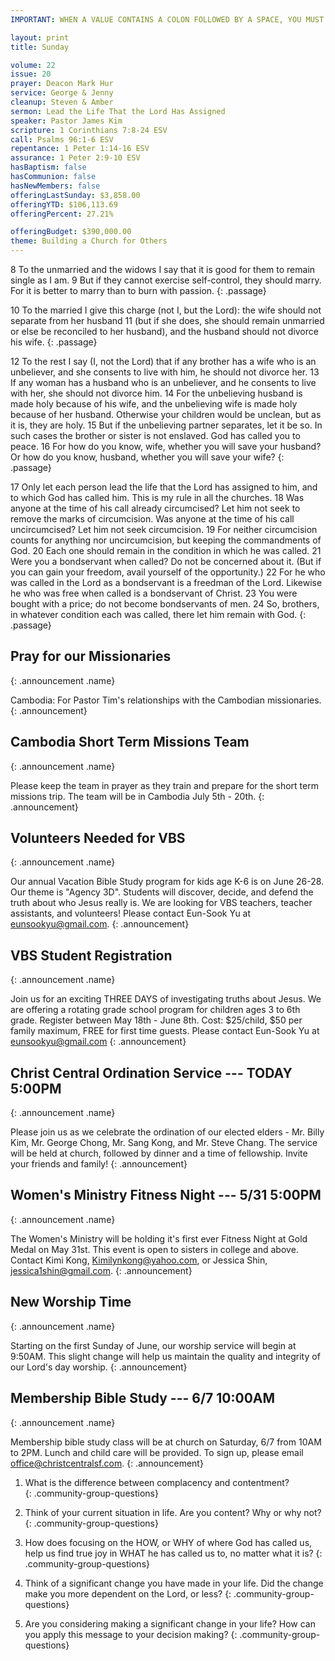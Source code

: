 ```yaml
---
IMPORTANT: WHEN A VALUE CONTAINS A COLON FOLLOWED BY A SPACE, YOU MUST USE &#58;

layout: print
title: Sunday

volume: 22
issue: 20
prayer: Deacon Mark Hur
service: George & Jenny
cleanup: Steven & Amber
sermon: Lead the Life That the Lord Has Assigned
speaker: Pastor James Kim
scripture: 1 Corinthians 7:8-24 ESV
call: Psalms 96:1-6 ESV
repentance: 1 Peter 1:14-16 ESV
assurance: 1 Peter 2:9-10 ESV
hasBaptism: false
hasCommunion: false
hasNewMembers: false
offeringLastSunday: $3,858.00
offeringYTD: $106,113.69
offeringPercent: 27.21%

offeringBudget: $390,000.00
theme: Building a Church for Others
---
```


8 To the unmarried and the widows I say that it is good for them to remain single as I am. 9 But if they cannot exercise self-control, they should marry. For it is better to marry than to burn with passion.
{: .passage}

10 To the married I give this charge (not I, but the Lord): the wife should not separate from her husband 11 (but if she does, she should remain unmarried or else be reconciled to her husband), and the husband should not divorce his wife.
{: .passage}

12 To the rest I say (I, not the Lord) that if any brother has a wife who is an unbeliever, and she consents to live with him, he should not divorce her. 13 If any woman has a husband who is an unbeliever, and he consents to live with her, she should not divorce him. 14 For the unbelieving husband is made holy because of his wife, and the unbelieving wife is made holy because of her husband. Otherwise your children would be unclean, but as it is, they are holy. 15 But if the unbelieving partner separates, let it be so. In such cases the brother or sister is not enslaved. God has called you to peace. 16 For how do you know, wife, whether you will save your husband? Or how do you know, husband, whether you will save your wife?
{: .passage}

17 Only let each person lead the life that the Lord has assigned to him, and to which God has called him. This is my rule in all the churches. 18 Was anyone at the time of his call already circumcised? Let him not seek to remove the marks of circumcision. Was anyone at the time of his call uncircumcised? Let him not seek circumcision. 19 For neither circumcision counts for anything nor uncircumcision, but keeping the commandments of God. 20 Each one should remain in the condition in which he was called. 21 Were you a bondservant when called? Do not be concerned about it. (But if you can gain your freedom, avail yourself of the opportunity.) 22 For he who was called in the Lord as a bondservant is a freedman of the Lord. Likewise he who was free when called is a bondservant of Christ. 23 You were bought with a price; do not become bondservants of men. 24 So, brothers, in whatever condition each was called, there let him remain with God.
{: .passage}

## Pray for our Missionaries
{: .announcement .name}

Cambodia: For Pastor Tim's relationships with the Cambodian missionaries.
{: .announcement}

## Cambodia Short Term Missions Team
{: .announcement .name}

Please keep the team in prayer as they train and prepare for the short term missions trip. The team will be in Cambodia July 5th - 20th.
{: .announcement}

## Volunteers Needed for VBS
{: .announcement .name}

Our annual Vacation Bible Study program for kids age K-6 is on June 26-28.  Our theme is "Agency 3D".  Students will discover, decide, and defend the truth about who Jesus really is.  We are looking for VBS teachers, teacher assistants, and volunteers! Please contact Eun-Sook Yu at eunsookyu@gmail.com.
{: .announcement}

## VBS Student Registration
{: .announcement .name}

Join us for an exciting THREE DAYS of investigating truths about Jesus.  We are offering a rotating grade school program for children ages 3 to 6th grade.  Register between May 18th - June 8th. Cost: $25/child, $50 per family maximum, FREE for first time guests. Please contact Eun-Sook Yu at eunsookyu@gmail.com
{: .announcement}

## Christ Central Ordination Service --- TODAY 5:00PM
{: .announcement .name}

Please join us as we celebrate the ordination of our elected elders - Mr. Billy Kim, Mr. George Chong, Mr. Sang Kong, and Mr. Steve Chang. The service will be held at church, followed by dinner and a time of fellowship. Invite your friends and family!
{: .announcement}

## Women's Ministry Fitness Night --- 5/31 5:00PM
{: .announcement  .name}

The Women's Ministry will be holding it's first ever Fitness Night at Gold Medal on May 31st. This event is open to sisters in college and above. Contact Kimi Kong, Kimilynkong@yahoo.com, or Jessica Shin, jessica1shin@gmail.com.
{: .announcement}

## New Worship Time
{: .announcement  .name}

Starting on the first Sunday of June, our worship service will begin at 9:50AM. This slight change will help us maintain the quality and integrity of our Lord's day worship.
{: .announcement}

## Membership Bible Study --- 6/7 10:00AM
{: .announcement  .name}

Membership bible study class will be at church on Saturday, 6/7 from 10AM to 2PM. Lunch and child care will be provided. To sign up, please email office@christcentralsf.com.
{: .announcement}

1)  What is the difference between complacency and contentment?  
{: .community-group-questions}

2) Think of your current situation in life. Are you content? Why or why not? 
{: .community-group-questions}

3) How does focusing on the HOW, or WHY of where God has called us, help us find true joy in WHAT he has called us to, no matter what it is?
{: .community-group-questions}

4) Think of a significant change you have made in your life. Did the change make you more dependent on the Lord, or less?
{: .community-group-questions}

5) Are you considering making a significant change in your life? How can you apply this message to your decision making?
{: .community-group-questions}
